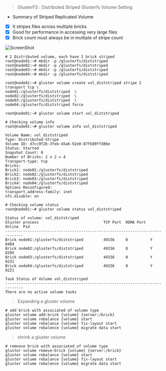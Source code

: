 >GlusterFS : Distributed Striped Glusterfs Volume Setting
* Summary of Striped Replicated Volume
- [x] It stripes files across multiple bricks
- [x] Good for performance in accessing very large files
- [x] Brick count must always be in multiple of stripe count

![ScreenShot](https://cloud.githubusercontent.com/assets/10970993/7412394/0ce267d2-ef60-11e4-9959-43465a2a25f7.png)
```
# 2 Distributed volume, each have 2 brick striped 
root@node01:~# mkdir -p /glusterfs/diststriped 
root@node02:~# mkdir -p /glusterfs/diststriped 
root@node03:~# mkdir -p /glusterfs/diststriped 
root@node04:~# mkdir -p /glusterfs/diststriped 

root@node01:~# gluster volume create vol_diststriped stripe 2 transport tcp \
node01:/glusterfs/diststriped  \
node02:/glusterfs/diststriped  \
node03:/glusterfs/diststriped  \
node04:/glusterfs/diststriped force 

root@node01:~# gluster volume start vol_diststriped 

# Checking volume info
root@node01:~# gluster volume info vol_diststriped 

Volume Name: vol_diststriped
Type: Distributed-Stripe
Volume ID: d7cc9f2b-3feb-45a6-92e0-87fb89ffd86e
Status: Started
Snapshot Count: 0
Number of Bricks: 2 x 2 = 4
Transport-type: tcp
Bricks:
Brick1: node01:/glusterfs/diststriped
Brick2: node02:/glusterfs/diststriped
Brick3: node03:/glusterfs/diststriped
Brick4: node04:/glusterfs/diststriped
Options Reconfigured:
transport.address-family: inet
nfs.disable: on

# Checking volume status
root@node01:~# gluster volume status vol_diststriped

Status of volume: vol_diststriped
Gluster process                             TCP Port  RDMA Port  Online  Pid
------------------------------------------------------------------------------
Brick node01:/glusterfs/diststriped         49156     0          Y       8484 
Brick node02:/glusterfs/diststriped         49156     0          Y       8295 
Brick node03:/glusterfs/diststriped         49156     0          Y       8231 
Brick node04:/glusterfs/diststriped         49156     0          Y       8221 
 
Task Status of Volume vol_diststriped
------------------------------------------------------------------------------
There are no active volume tasks
```
>Expanding a gluster volume
```
# add brick with associated of volume type
gluster volume add-brick {volume} {server:/brick}
gluster volume rebalance {volume} start
gluster volume rebalance {volume} fix-layout start
gluster volume rebalence {volume} migrate data start
```
>shrink a gluster volume
```
# remnove brick with associated of volume type
gluster volume remove-brick {volume} {server:/brick}
gluster volume rebalance {volume} start
gluster volume rebalance {volume} fix-layout start
gluster volume rebalence {volume} migrate data start
```
